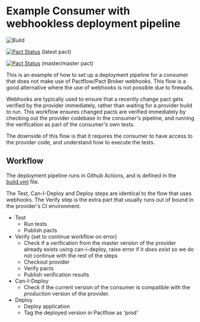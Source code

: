 # Example Consumer with webhookless deployment pipeline

![Build](https://github.com/pactflow/example-consumer-webhookless/workflows/Build/badge.svg)

[![Pact Status](https://testdemo.pactflow.io/pacts/provider/pactflow-example-provider/consumer/pactflow-example-consumer-webhookless/latest/badge.svg?label=provider)](https://testdemo.pactflow.io/pacts/provider/pactflow-example-provider/consumer/pactflow-example-consumer-webhookless/latest) (latest pact)

[![Pact Status](https://testdemo.pactflow.io/matrix/provider/pactflow-example-provider/latest/master/consumer/pactflow-example-consumer-webhookless/latest/master/badge.svg?label=provider)](https://testdemo.pactflow.io/pacts/provider/pactflow-example-provider/consumer/pactflow-example-consumer-webhookless/latest/master) (master/master pact)

This is an example of how to set up a deployment pipeline for a consumer that does not make use of Pactflow/Pact Broker webhooks. This flow is a good alternative where the use of webhooks is not possible due to firewalls.

Webhooks are typically used to ensure that a recently change pact gets verified by the provider immediately, rather than waiting for a provider build to run. This workflow ensures changed pacts are verified immediately by checking out the provider codebase in the consumer's pipeline, and running the verification as part of the consumer's own tests.

The downside of this flow is that it requires the consumer to have access to the provider code, and understand how to execute the tests.

## Workflow

The deployment pipeline runs in Github Actions, and is defined in the [build.yml](.github/workflows/build.yml) file.

The Test, Can-I-Deploy and Deploy steps are identical to the flow that uses webhooks. The Verify step is the extra part that usually runs out of bound in the provider's CI environment.

* Test
    * Run tests
    * Publish pacts
* Verify (set to continue workflow on error)
    * Check if a verification from the master version of the provider already exists using can-i-deploy, raise error if it *does exist* so we do not continue with the rest of the steps
    * Checkout provider
    * Verify pacts
    * Publish verification results
* Can-I-Deploy
    * Check if the current version of the consumer is compatible with the *production* version of the provider.
* Deploy
    * Deploy application
    * Tag the deployed version in Pactflow as 'prod'
